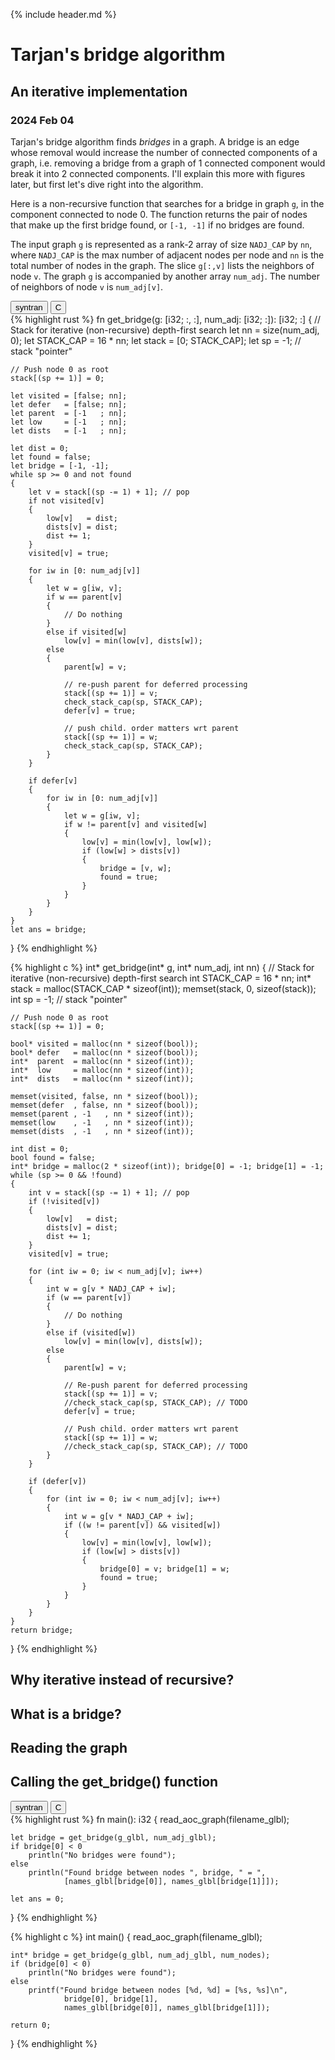 
{% include header.md %}

# Tarjan's bridge algorithm

## An iterative implementation

### 2024 Feb 04

Tarjan's bridge algorithm finds _bridges_ in a graph.  A bridge is an edge
whose removal would increase the number of connected components of a graph, i.e.
removing a bridge from a graph of 1 connected component would break it into 2
connected components.  I'll explain this more with figures later, but first
let's dive right into the algorithm.

Here is a non-recursive function that searches for a bridge in graph `g`, in the
component connected to node 0. The function returns the pair of nodes that make
up the first bridge found, or `[-1, -1]` if no bridges are found.

The input graph `g` is represented as a rank-2 array of size `NADJ_CAP` by `nn`,
where `NADJ_CAP` is the max number of adjacent nodes per node and `nn` is the
total number of nodes in the graph.  The slice `g[:,v]` lists the neighbors of
node `v`.  The graph `g` is accompanied by another array `num_adj`.  The number
of neighbors of node `v` is `num_adj[v]`.

<!-- Tab link buttons -->
<div class="tab">
  <button class="tablinks_0" onclick="open_tab_0(event, "syntran_0")" id="default_open_0">syntran</button>
  <button class="tablinks_0" onclick="open_tab_0(event, "c_0")">C</button>
</div>

<!-- Tab content -->
<div id="syntran_0" class="tabcontent_0">
{% highlight rust %}
fn get_bridge(g: [i32; :, :], num_adj: [i32; :]): [i32; :]
{
	// Stack for iterative (non-recursive) depth-first search
	let nn = size(num_adj, 0);
	let STACK_CAP = 16 * nn;
	let stack = [0; STACK_CAP];
	let sp = -1; // stack "pointer"

	// Push node 0 as root
	stack[(sp += 1)] = 0;

	let visited = [false; nn];
	let defer   = [false; nn];
	let parent  = [-1   ; nn];
	let low     = [-1   ; nn];
	let dists   = [-1   ; nn];

	let dist = 0;
	let found = false;
	let bridge = [-1, -1];
	while sp >= 0 and not found
	{
		let v = stack[(sp -= 1) + 1]; // pop
		if not visited[v]
		{
			low[v]   = dist;
			dists[v] = dist;
			dist += 1;
		}
		visited[v] = true;

		for iw in [0: num_adj[v]]
		{
			let w = g[iw, v];
			if w == parent[v]
			{
				// Do nothing
			}
			else if visited[w]
				low[v] = min(low[v], dists[w]);
			else
			{
				parent[w] = v;

				// re-push parent for deferred processing
				stack[(sp += 1)] = v;
				check_stack_cap(sp, STACK_CAP);
				defer[v] = true;

				// push child. order matters wrt parent
				stack[(sp += 1)] = w;
				check_stack_cap(sp, STACK_CAP);
			}
		}

		if defer[v]
		{
			for iw in [0: num_adj[v]]
			{
				let w = g[iw, v];
				if w != parent[v] and visited[w]
				{
					low[v] = min(low[v], low[w]);
					if (low[w] > dists[v])
					{
						bridge = [v, w];
						found = true;
					}
				}
			}
		}
	}
	let ans = bridge;
}
{% endhighlight %}
</div>

<!-- ******** -->

<div id="c_0" class="tabcontent_0">
{% highlight c %}
int* get_bridge(int* g, int* num_adj, int nn)
{
	// Stack for iterative (non-recursive) depth-first search
	int STACK_CAP = 16 * nn;
	int* stack = malloc(STACK_CAP * sizeof(int));
	memset(stack, 0, sizeof(stack));
	int sp = -1; // stack "pointer"

	// Push node 0 as root
	stack[(sp += 1)] = 0;

	bool* visited = malloc(nn * sizeof(bool));
	bool* defer   = malloc(nn * sizeof(bool));
	int*  parent  = malloc(nn * sizeof(int));
	int*  low     = malloc(nn * sizeof(int));
	int*  dists   = malloc(nn * sizeof(int));

	memset(visited, false, nn * sizeof(bool));
	memset(defer  , false, nn * sizeof(bool));
	memset(parent , -1   , nn * sizeof(int));
	memset(low    , -1   , nn * sizeof(int));
	memset(dists  , -1   , nn * sizeof(int));

	int dist = 0;
	bool found = false;
	int* bridge = malloc(2 * sizeof(int)); bridge[0] = -1; bridge[1] = -1;
	while (sp >= 0 && !found)
	{
		int v = stack[(sp -= 1) + 1]; // pop
		if (!visited[v])
		{
			low[v]   = dist;
			dists[v] = dist;
			dist += 1;
		}
		visited[v] = true;

		for (int iw = 0; iw < num_adj[v]; iw++)
		{
			int w = g[v * NADJ_CAP + iw];
			if (w == parent[v])
			{
				// Do nothing
			}
			else if (visited[w])
				low[v] = min(low[v], dists[w]);
			else
			{
				parent[w] = v;

				// Re-push parent for deferred processing
				stack[(sp += 1)] = v;
				//check_stack_cap(sp, STACK_CAP); // TODO
				defer[v] = true;

				// Push child. order matters wrt parent
				stack[(sp += 1)] = w;
				//check_stack_cap(sp, STACK_CAP); // TODO
			}
		}

		if (defer[v])
		{
			for (int iw = 0; iw < num_adj[v]; iw++)
			{
				int w = g[v * NADJ_CAP + iw];
				if ((w != parent[v]) && visited[w])
				{
					low[v] = min(low[v], low[w]);
					if (low[w] > dists[v])
					{
						bridge[0] = v; bridge[1] = w;
						found = true;
					}
				}
			}
		}
	}
	return bridge;
}
{% endhighlight %}
</div>

<!----------------------------------------------------------------------------->

<script>

    function open_tab_0(evt, tabName) {
        // Declare all variables
        var i, tabcontent, tablinks;

        // Get all elements with class="tabcontent" and hide them
        tabcontent = document.getElementsByClassName("tabcontent_0");
        for (i = 0; i < tabcontent.length; i++) {
            tabcontent[i].style.display = "none";
        }

        // Get all elements with class="tablinks" and remove the class "active"
        tablinks = document.getElementsByClassName("tablinks_0");
        for (i = 0; i < tablinks.length; i++) {
            tablinks[i].className = tablinks[i].className.replace(" active", "");
        }

        // Show the current tab, and add an "active" class to the button that opened the tab
        document.getElementById(tabName).style.display = "block";
        evt.currentTarget.className += " active";
    }

    function open_tab_1(evt, tabName) {
        // Declare all variables
        var i, tabcontent, tablinks;

        // Get all elements with class="tabcontent" and hide them
        tabcontent = document.getElementsByClassName("tabcontent_1");
        for (i = 0; i < tabcontent.length; i++) {
            tabcontent[i].style.display = "none";
        }

        // Get all elements with class="tablinks" and remove the class "active"
        tablinks = document.getElementsByClassName("tablinks_1");
        for (i = 0; i < tablinks.length; i++) {
            tablinks[i].className = tablinks[i].className.replace(" active", "");
        }

        // Show the current tab, and add an "active" class to the button that opened the tab
        document.getElementById(tabName).style.display = "block";
        evt.currentTarget.className += " active";
    }

    // Show only default tab(s) on page load
    document.getElementById("default_open_0").click();
    document.getElementById("default_open_1").click();

    // Change code block "figure" margins from ungodly 40px
    elems = document.getElementsByClassName("highlight");
    for (i = 0; i < elems.length; i++) {
        elems[i].style.margin = "0px";
        elems[i].style.tabSize = "4";
    }
</script>

<!----------------------------------------------------------------------------->

## Why iterative instead of recursive?

## What is a bridge?

## Reading the graph

## Calling the get_bridge() function

<!-- Tab link buttons -->
<div class="tab">
  <button class="tablinks_1" onclick="open_tab_1(event, "syntran_1")" id="default_open_1">syntran</button>
  <button class="tablinks_1" onclick="open_tab_1(event, "c_1")">C</button>
</div>

<!-- Tab content -->
<div id="syntran_1" class="tabcontent_1">
{% highlight rust %}
fn main(): i32
{
	read_aoc_graph(filename_glbl);

	let bridge = get_bridge(g_glbl, num_adj_glbl);
	if bridge[0] < 0
		println("No bridges were found");
	else
		println("Found bridge between nodes ", bridge, " = ",
				[names_glbl[bridge[0]], names_glbl[bridge[1]]]);

	let ans = 0;
}
{% endhighlight %}
</div>

<!-- ******** -->

<div id="c_1" class="tabcontent_1">
{% highlight c %}
int main()
{
	read_aoc_graph(filename_glbl);

	int* bridge = get_bridge(g_glbl, num_adj_glbl, num_nodes);
	if (bridge[0] < 0)
		println("No bridges were found");
	else
		printf("Found bridge between nodes [%d, %d] = [%s, %s]\n",
				bridge[0], bridge[1],
				names_glbl[bridge[0]], names_glbl[bridge[1]]);

	return 0;
}
{% endhighlight %}
</div>

